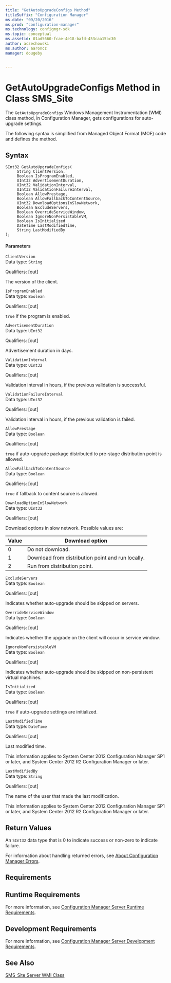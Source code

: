 ```yaml
---
title: "GetAutoUpgradeConfigs Method"
titleSuffix: "Configuration Manager"
ms.date: "09/20/2016"
ms.prod: "configuration-manager"
ms.technology: configmgr-sdk
ms.topic: conceptual
ms.assetid: 01ad5660-fcae-4e18-bafd-453caa15bc30
author: aczechowski
ms.author: aaroncz
manager: dougeby


---
```

# GetAutoUpgradeConfigs Method in Class SMS_Site
The `GetAutoUpgradeConfigs` Windows Management Instrumentation (WMI) class method, in Configuration Manager, gets configurations for auto-upgrade settings.  

 The following syntax is simplified from Managed Object Format (MOF) code and defines the method.  

## Syntax  

```  
SInt32 GetAutoUpgradeConfigs(  
     String ClientVersion,  
     Boolean IsProgramEnabled,  
     UInt32 AdvertisementDuration,  
     UInt32 ValidationInterval,  
     UInt32 ValidationFailureInterval,  
     Boolean AllowPrestage,  
     Boolean AllowFallbackToContentSource,  
     UInt32 DownloadOptionsInSlowNetwork,  
     Boolean ExcludeServers,  
     Boolean OverrideServiceWindow,  
     Boolean IgnoreNonPersistableVM,  
     Boolean IsInitialized  
     DateTime LastModifiedTime,  
     String LastModifiedBy  
);  
```  

#### Parameters  
 `ClientVersion`  
 Data type: `String`  

 Qualifiers: [out]  

 The version of the client.  

 `IsProgramEnabled`  
 Data type: `Boolean`  

 Qualifiers: [out]  

 `true` if the program is enabled.  

 `AdvertisementDuration`  
 Data type: `UInt32`  

 Qualifiers: [out]  

 Advertisement duration in days.  

 `ValidationInterval`  
 Data type: `UInt32`  

 Qualifiers: [out]  

 Validation interval in hours, if the previous validation is successful.  

 `ValidationFailureInterval`  
 Data type: `UInt32`  

 Qualifiers: [out]  

 Validation interval in hours, if the previous validation is failed.  

 `AllowPrestage`  
 Data type: `Boolean`  

 Qualifiers: [out]  

 `true` if auto-upgrade package distributed to pre-stage distribution point is allowed.  

 `AllowFallbackToContentSource`  
 Data type: `Boolean`  

 Qualifiers: [out]  

 `true` if fallback to content source is allowed.  

 `DownloadOptionInSlowNetwork`  
 Data type: `UInt32`  

 Qualifiers: [out]  

 Download options in slow network. Possible values are:  

|Value|Download option|  
|-|-|  
|0|Do not download.|  
|1|Download from distribution point and run locally.|  
|2|Run from distribution point.|  

 `ExcludeServers`  
 Data type: `Boolean`  

 Qualifiers: [out]  

 Indicates whether auto-upgrade should be skipped on servers.  

 `OverrideServiceWindow`  
 Data type: `Boolean`  

 Qualifiers: [out]  

 Indicates whether the upgrade on the client will occur in service window.  

 `IgnoreNonPersistableVM`  
 Data type: `Boolean`  

 Qualifiers: [out]  

 Indicates whether auto-upgrade should be skipped on non-persistent virtual machines.  

 `IsInitialized`  
 Data type: `Boolean`  

 Qualifiers: [out]  

 `true` if auto-upgrade settings are initialized.  

 `LastModifiedTime`  
 Data type: `DateTime`  

 Qualifiers: [out]  

 Last modified time.  

 This information applies to System Center 2012 Configuration Manager SP1 or later, and System Center 2012 R2 Configuration Manager or later.  

 `LastModifiedBy`  
 Data type: `String`  

 Qualifiers: [out]  

 The name of the user that made the last modification.  

 This information applies to System Center 2012 Configuration Manager SP1 or later, and System Center 2012 R2 Configuration Manager or later.  

## Return Values  
 An `SInt32` data type that is 0 to indicate success or non-zero to indicate failure.  

 For information about handling returned errors, see [About Configuration Manager Errors](../../../../../develop/core/understand/about-configuration-manager-errors.md).  

## Requirements  

## Runtime Requirements  
 For more information, see [Configuration Manager Server Runtime Requirements](../../../../../develop/core/reqs/server-runtime-requirements.md).  

## Development Requirements  
 For more information, see [Configuration Manager Server Development Requirements](../../../../../develop/core/reqs/server-development-requirements.md).  

## See Also  
 [SMS_Site Server WMI Class](../../../../../develop/reference/core/servers/configure/sms_site-server-wmi-class.md)
